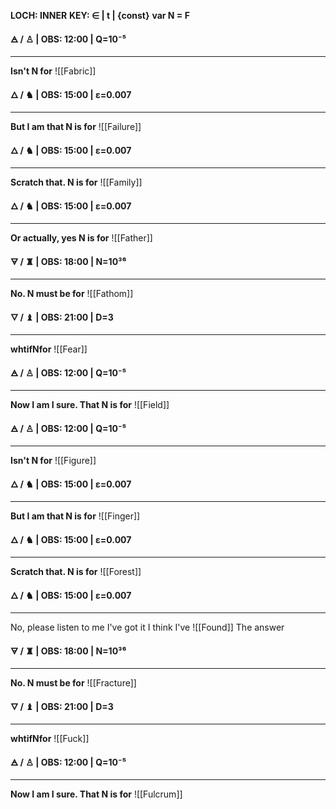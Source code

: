 **LOCH: INNER**
**KEY:  ∈ | t | {const}**
**var N = F** 

**🜁  / ♙ | OBS: 12:00 | Q=10⁻⁵**
****
**Isn't N for** 
![[Fabric]]

**🜂 / ♞  | OBS: 15:00 | ε=0.007**
****
**But I am that N is for**
![[Failure]]

**🜂 / ♞  | OBS: 15:00 | ε=0.007**
****
**Scratch that. N is for**
![[Family]]

**🜂 / ♞  | OBS: 15:00 | ε=0.007**
****
**Or actually, yes N is for**
![[Father]]

**🜃 / ♜  | OBS: 18:00 | N=10³⁶**
****
**No. N must be for**
![[Fathom]]

**🜄 / ♝ | OBS: 21:00 | D=3**
****
**whtifNfor**
![[Fear]]

**🜁  / ♙ | OBS: 12:00 | Q=10⁻⁵**
****
**Now I am I sure. That N is for** 
![[Field]]

**🜁  / ♙ | OBS: 12:00 | Q=10⁻⁵**
****
**Isn't N for** 
![[Figure]]

**🜂 / ♞  | OBS: 15:00 | ε=0.007**
****
**But I am that N is for**
![[Finger]]

**🜂 / ♞  | OBS: 15:00 | ε=0.007**
****
**Scratch that. N is for**
![[Forest]]


**🜂 / ♞  | OBS: 15:00 | ε=0.007**
****
No, please listen to me I've got it I think I've
![[Found]]
The answer


**🜃 / ♜  | OBS: 18:00 | N=10³⁶**
****
**No. N must be for**
![[Fracture]]

**🜄 / ♝ | OBS: 21:00 | D=3**
****
**whtifNfor**
![[Fuck]]

**🜁  / ♙ | OBS: 12:00 | Q=10⁻⁵**
****
**Now I am I sure. That N is for** 
![[Fulcrum]]
